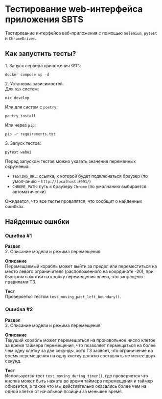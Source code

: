# Тестирование web-интерфейса приложения SBTS

Тестирование интерфейса веб-приложения с помощью `Selenium`, `pytest` и `ChromeDriver`.

## Как запустить тесты?

1\. Запуск сервера приложения `SBTS`:
```
docker compose up -d
```

2\. Установка зависимостей.  
Для `nix` систем:
```
nix develop
```

Или для систем с `poetry`:
```
poetry install
```

Или через `pip`:
```
pip -r requirements.txt
```

3\. Запуск тестов:
```
pytest webui
```

Перед запуском тестов можно указать значения переменных окружения:
- `TESTING_URL`: ссылка, к которой будет подключаться браузер (по умолчанию - `http://localhost:8091/`)
- `CHROME_PATH`: путь к браузеру `Chrome` (по умолчанию выбирается автоматически)  

Ожидается, что все тесты провалятся, что сообщит о найденных ошибках.

## Найденные ошибки

### Ошибка #1

**Раздел**  
2\. Описание модели и режима перемещения

**Описание**  
Перемещаемый корабль может выйти за предел или переместиться на место левого ограничителя (расположенного на координате -20), при быстром нажатии на кнопку перемещения влево, что запрещено правилами ТЗ.

**Тест**  
Проверяется тестом `test_moving_past_left_boundary()`.

### Ошибка #2

**Раздел**  
2\. Описание модели и режима перемещения

**Описание**  
Текущий корабль может перемещаться на произвольное число клеток за время таймера перемещения, что позволяет пермещаться на более чем одну клетку за две секунды, хотя ТЗ заявяет, что ограничение на время перемещения на одну клетку должно составлять не менее двух секунд.

**Тест**  
Используется тест `test_moving_during_timer()`, где проверяется что кнопка может быть нажата во время таймера перемещения и таймер обновится, а также что мы дейстивтельно оказались более чем на одной клетке от начальной позиции за меньшее время.
